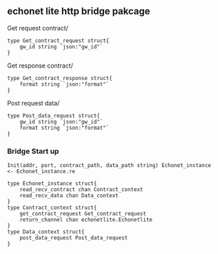 ## echonet lite http bridge pakcage

Get request contract/

```
type Get_contract_request struct{
    gw_id string `json:"gw_id"`
}
```

Get response contract/

```
type Get_contract_response struct{
    format string `json:"format"`
}
```

Post request data/

```
type Post_data_request struct{
    gw_id string `json:"gw_id"`
    format string `json:"format"`
}
```

### Bridge Start up

```
Init(addr, port, contract_path, data_path string) Echonet_instance
<- Echonet_instance.re
```

```
type Echonet_instance struct{
    read_recv_contract chan Contract_context
    read_recv_data chan Data_context
}
type Contract_context struct{
    get_contract_request Get_contract_request
    return_channel chan echonetlite.Echonetlite
}
type Data_context struct{
    post_data_request Post_data_request
}
```
